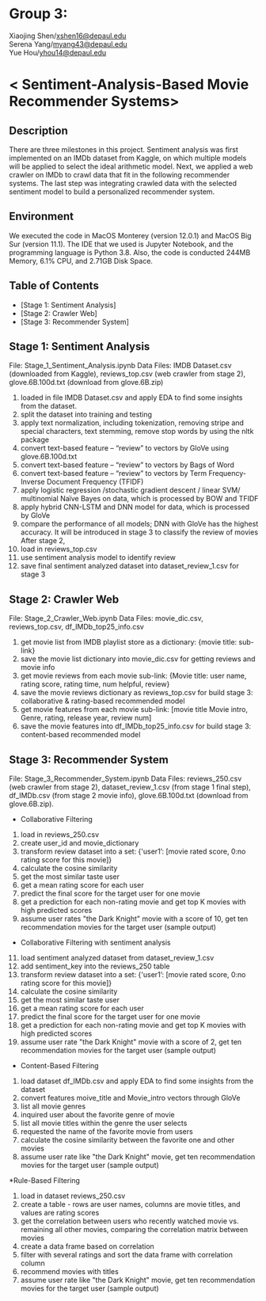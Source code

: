 # Group 3:
Xiaojing Shen/xshen16@depaul.edu   
Serena Yang/myang43@depaul.edu   
Yue Hou/yhou14@depaul.edu    
 
# < Sentiment-Analysis-Based Movie Recommender Systems>
## Description
There are three milestones in this project. Sentiment analysis was first implemented on an IMDb dataset from Kaggle, on which multiple models will be applied to select the ideal arithmetic model. Next, we applied a web crawler on IMDb to crawl data that fit in the following recommender systems. The last step was integrating crawled data with the selected sentiment model to build a personalized recommender system.
## Environment
We executed the code in MacOS Monterey (version 12.0.1) and MacOS Big Sur (version 11.1). The IDE that we used is Jupyter Notebook, and the programming language is Python 3.8. Also, the code is conducted 244MB Memory, 6.1% CPU, and 2.71GB Disk Space.

## Table of Contents
- [Stage 1: Sentiment Analysis]
- [Stage 2: Crawler Web]
- [Stage 3: Recommender System]

## Stage 1: Sentiment Analysis
File: Stage_1_Sentiment_Analysis.ipynb
Data Files: IMDB Dataset.csv (downloaded from Kaggle), reviews_top.csv (web crawler from stage 2), glove.6B.100d.txt (download from glove.6B.zip)
1.	loaded in file IMDB Dataset.csv and apply EDA to find some insights from the dataset.
2.	split the dataset into training and testing
3.	apply text normalization, including tokenization, removing stripe and special characters, text stemming, remove stop words by using the nltk package
4.	convert text-based feature – “review” to vectors by GloVe using glove.6B.100d.txt
5.	convert text-based feature – “review” to vectors by Bags of Word
6.	convert text-based feature – “review” to vectors by Term Frequency-Inverse Document Frequency (TFIDF)
7.	apply logistic regression /stochastic gradient descent / linear SVM/ multinomial Naïve Bayes on data, which is processed by BOW and TFIDF
8.	apply hybrid CNN-LSTM and DNN model for data, which is processed by GloVe
9.	compare the performance of all models; DNN with GloVe has the highest accuracy. It will be introduced in stage 3 to classify the review of movies
After stage 2,
1.	load in reviews_top.csv
2.	use sentiment analysis model to identify review
3.	save final sentiment analyzed dataset into dataset_review_1.csv for stage 3

## Stage 2: Crawler Web
File: Stage_2_Crawler_Web.ipynb
Data Files: movie_dic.csv, reviews_top.csv, df_IMDb_top25_info.csv 
1.	get movie list from IMDB playlist store as a dictionary: {movie title: sub-link} 
2.	save the movie list dictionary into movie_dic.csv for getting reviews and movie info
3.	get movie reviews from each movie sub-link: {Movie title: user name, rating score, rating time, num helpful, review}
4.	save the movie reviews dictionary as reviews_top.csv for build stage 3: collaborative & rating-based recommended model
5.	get movie features from each movie sub-link: [movie title Movie intro, Genre, rating, release year, review num]
6.	save the movie features into df_IMDb_top25_info.csv for build stage 3: content-based recommended model 

## Stage 3: Recommender System
File: Stage_3_Recommender_System.ipynb
Data Files: reviews_250.csv (web crawler from stage 2), dataset_review_1.csv (from stage 1 final step), df_IMDb.csv (from stage 2 movie info), glove.6B.100d.txt (download from glove.6B.zip). 
  
* Collaborative Filtering
1.	load in reviews_250.csv 
2.	create user_id and movie_dictionary
3.	transform review dataset into a set: {'user1’: [movie rated score, 0:no rating score for this movie]}
4.	calculate the cosine similarity
5.	get the most similar taste user
6.	get a mean rating score for each user
7.	predict the final score for the target user for one movie
8.	get a prediction for each non-rating movie and get top K movies with high predicted scores
9.	assume user rates "the Dark Knight" movie with a score of 10, get ten recommendation movies for the target user (sample output)  

* Collaborative Filtering with sentiment analysis
11.	load sentiment analyzed dataset from dataset_review_1.csv
12.	add sentiment_key into the reviews_250 table
13.	transform review dataset into a set: {'user1’: [movie rated score, 0:no rating score for this movie]}
14.	calculate the cosine similarity
15.	get the most similar taste user
16.	get a mean rating score for each user
17.	predict the final score for the target user for one movie
18.	get a prediction for each non-rating movie and get top K movies with high predicted scores
19.	assume user rate "the Dark Knight" movie with a score of 2, get ten recommendation movies for the target user (sample output)
   
* Content-Based Filtering
1.	load dataset df_IMDb.csv and apply EDA to find some insights from the dataset
2.	convert features moive_title and Movie_intro vectors through GloVe
3.	list all movie genres
4.	inquired user about the favorite genre of movie
5.	list all movie titles within the genre the user selects
6.	requested the name of the favorite movie from users
7.	calculate the cosine similarity between the favorite one and other movies
8.	assume user rate like "the Dark Knight" movie, get ten recommendation movies for the target user (sample output)

*Rule-Based Filtering
1.	load in dataset reviews_250.csv
2.	create a table - rows are user names, columns are movie titles, and values are rating scores
3.	get the correlation between users who recently watched movie vs. remaining all other movies, comparing the correlation matrix between movies
4.	create a data frame based on correlation
5.	filter with several ratings and sort the data frame with correlation column
6.	recommend movies with titles
7.	assume user rate like "the Dark Knight" movie, get ten recommendation movies for the target user (sample output)


